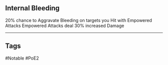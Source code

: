 ## Internal Bleeding
20% chance to Aggravate Bleeding on targets you Hit with Empowered Attacks
Empowered Attacks deal 30% increased Damage

---
## Tags
#Notable
#PoE2
